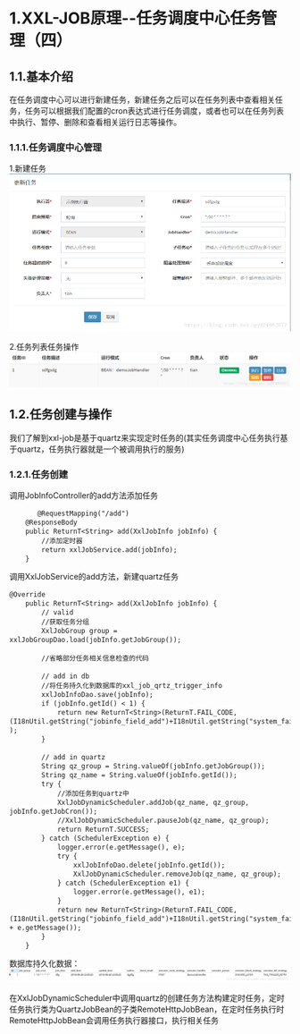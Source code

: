 # 1.XXL-JOB原理--任务调度中心任务管理（四）

## 1.1.基本介绍

 在任务调度中心可以进行新建任务，新建任务之后可以在任务列表中查看相关任务，任务可以根据我们配置的cron表达式进行任务调度，或者也可以在任务列表中执行、暂停、删除和查看相关运行日志等操作。
 
 ### 1.1.1.任务调度中心管理
 
 1.新建任务
 ![](/static/image/2018091514365420.png)
 
 2.任务列表任务操作
 ![](/static/image/20180915143942763.png)
 
 
 
 ## 1.2.任务创建与操作
 
 我们了解到xxl-job是基于quartz来实现定时任务的(其实任务调度中心任务执行基于quartz，任务执行器就是一个被调用执行的服务)
 ### 1.2.1.任务创建
 
调用JobInfoController的add方法添加任务



```
       @RequestMapping("/add")
	@ResponseBody
	public ReturnT<String> add(XxlJobInfo jobInfo) {
		//添加定时器
		return xxlJobService.add(jobInfo);
	}

```
调用XxlJobService的add方法，新建quartz任务


```
@Override
	public ReturnT<String> add(XxlJobInfo jobInfo) {
		// valid
		//获取任务分组
		XxlJobGroup group = xxlJobGroupDao.load(jobInfo.getJobGroup());
		
		//省略部分任务相关信息检查的代码
 
		// add in db
		//将任务持久化到数据库的xxl_job_qrtz_trigger_info
		xxlJobInfoDao.save(jobInfo);
		if (jobInfo.getId() < 1) {
			return new ReturnT<String>(ReturnT.FAIL_CODE, (I18nUtil.getString("jobinfo_field_add")+I18nUtil.getString("system_fail")) );
		}
 
		// add in quartz
        String qz_group = String.valueOf(jobInfo.getJobGroup());
        String qz_name = String.valueOf(jobInfo.getId());
        try {
			//添加任务到quartz中
            XxlJobDynamicScheduler.addJob(qz_name, qz_group, jobInfo.getJobCron());
            //XxlJobDynamicScheduler.pauseJob(qz_name, qz_group);
            return ReturnT.SUCCESS;
        } catch (SchedulerException e) {
            logger.error(e.getMessage(), e);
            try {
                xxlJobInfoDao.delete(jobInfo.getId());
                XxlJobDynamicScheduler.removeJob(qz_name, qz_group);
            } catch (SchedulerException e1) {
                logger.error(e.getMessage(), e1);
            }
            return new ReturnT<String>(ReturnT.FAIL_CODE, (I18nUtil.getString("jobinfo_field_add")+I18nUtil.getString("system_fail"))+":" + e.getMessage());
        }
	}

```

数据库持久化数据：
![](/static/image/20180915163211609.png)

在XxlJobDynamicScheduler中调用quartz的创建任务方法构建定时任务，定时任务执行类为QuartzJobBean的子类RemoteHttpJobBean，在定时任务执行时RemoteHttpJobBean会调用任务执行器接口，执行相关任务 
 
 